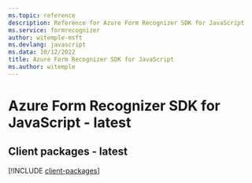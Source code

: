 ```yaml
---
ms.topic: reference
description: Reference for Azure Form Recognizer SDK for JavaScript
ms.service: formrecognizer
author: witemple-msft
ms.devlang: javascript
ms.data: 10/12/2022
title: Azure Form Recognizer SDK for JavaScript
ms.author: witemple
---
```

# Azure Form Recognizer SDK for JavaScript - latest

## Client packages - latest
[!INCLUDE [client-packages](form-recognizer-client-index.md)]